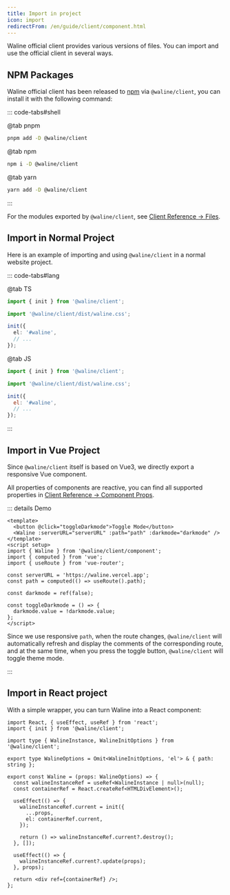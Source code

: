 ```yaml
---
title: Import in project
icon: import
redirectFrom: /en/guide/client/component.html
---
```


Waline official client provides various versions of files. You can import and use the official client in several ways.

<!-- more -->

## NPM Packages

Waline official client has been released to [npm](https://www.npmjs.com/package/@waline/client) via `@waline/client`, you can install it with the following command:

::: code-tabs#shell

@tab pnpm

```bash
pnpm add -D @waline/client
```

@tab npm

```bash
npm i -D @waline/client
```

@tab yarn

```bash
yarn add -D @waline/client
```

:::

For the modules exported by `@waline/client`, see [Client Reference → Files](../../reference/client/file.md).

## Import in Normal Project

Here is an example of importing and using `@waline/client` in a normal website project.

::: code-tabs#lang

@tab TS

```ts
import { init } from '@waline/client';

import '@waline/client/dist/waline.css';

init({
  el: '#waline',
  // ...
});
```

@tab JS

```js
import { init } from '@waline/client';

import '@waline/client/dist/waline.css';

init({
  el: '#waline',
  // ...
});
```

:::

## Import in Vue Project

Since `@waline/client` itself is based on Vue3, we directly export a responsive Vue component.

All properties of components are reactive, you can find all supported properties in [Client Reference → Component Props](../../reference/client/props.md).

::: details Demo

```vue
<template>
  <button @click="toggleDarkmode">Toggle Mode</button>
  <Waline :serverURL="serverURL" :path="path" :darkmode="darkmode" />
</template>
<script setup>
import { Waline } from '@waline/client/component';
import { computed } from 'vue';
import { useRoute } from 'vue-router';

const serverURL = 'https://waline.vercel.app';
const path = computed(() => useRoute().path);

const darkmode = ref(false);

const toggleDarkmode = () => {
  darkmode.value = !darkmode.value;
};
</script>
```

Since we use responsive `path`, when the route changes, `@waline/client` will automatically refresh and display the comments of the corresponding route, and at the same time, when you press the toggle button, `@waline/client` will toggle theme mode.

:::

## Import in React project

With a simple wrapper, you can turn Waline into a React component:

```tsx
import React, { useEffect, useRef } from 'react';
import { init } from '@waline/client';

import type { WalineInstance, WalineInitOptions } from '@waline/client';

export type WalineOptions = Omit<WalineInitOptions, 'el'> & { path: string };

export const Waline = (props: WalineOptions) => {
  const walineInstanceRef = useRef<WalineInstance | null>(null);
  const containerRef = React.createRef<HTMLDivElement>();

  useEffect(() => {
    walineInstanceRef.current = init({
      ...props,
      el: containerRef.current,
    });

    return () => walineInstanceRef.current?.destroy();
  }, []);

  useEffect(() => {
    walineInstanceRef.current?.update(props);
  }, props);

  return <div ref={containerRef} />;
};
```
